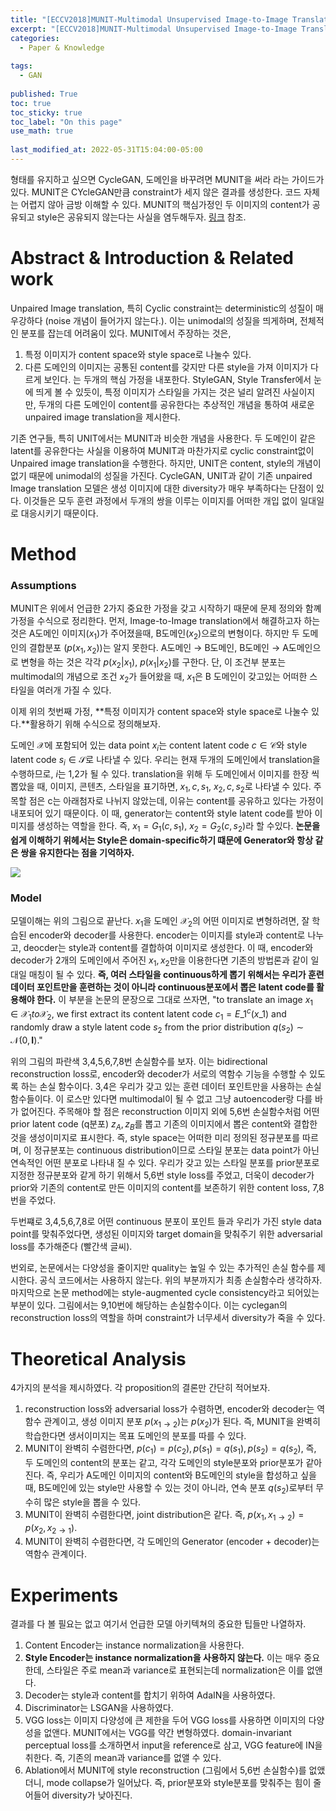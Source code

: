 ```yaml
---
title: "[ECCV2018]MUNIT-Multimodal Unsupervised Image-to-Image Translation"
excerpt: "[ECCV2018]MUNIT-Multimodal Unsupervised Image-to-Image Translation"
categories:
  - Paper & Knowledge
  
tags:
  - GAN
 
published: True
toc: true
toc_sticky: true
toc_label: "On this page"
use_math: true
    
last_modified_at: 2022-05-31T15:04:00-05:00
---
```


형태를 유지하고 싶으면 CycleGAN, 도메인을 바꾸려면 MUNIT을 써라 라는 가이드가 있다. MUNIT은 CYcleGAN만큼 constraint가 세지 않은 결과를 생성한다. 코드 자체는 어렵지 않아 금방
이해할 수 있다. MUNIT의 핵심가정인 두 이미지의 content가 공유되고 style은 공유되지 않는다는 사실을 염두해두자. [링크](https://github.com/rlawjdghek/Generative_Models/tree/main/GANs/MUNIT) 참조.

# Abstract & Introduction & Related work
Unpaired Image translation, 특히 Cyclic constraint는 deterministic의 성질이 매우강하다 (noise 개념이 들어가지 않는다.). 이는 unimodal의 성질을 띄게하며, 전체적인 분포를 잡는데 어려움이 있다.
MUNIT에서 주장하는 것은, 
1. 특정 이미지가 content space와 style space로 나눌수 있다.
2. 다른 도메인의 이미지는 공통된 content를 갖지만 다른 style을 가져 이미지가 다르게 보인다.
는 두개의 핵심 가정을 내포한다. StyleGAN, Style Transfer에서 눈에 띄게 볼 수 있듯이, 특정 이미지가 스타일을 가지는 것은 널리 알려진 사실이지만, 두개의 다른 도메인이 content를 공유한다는 추상적인
개념을 통하여 새로운 unpaired image translation을 제시한다. 

기존 연구들, 특히 UNIT에서는 MUNIT과 비슷한 개념을 사용한다. 두 도메인이 같은 latent를 공유한다는 사실을 이용하여 MUNIT과 마찬가지로 cyclic constraint없이 Unpaired image translation을 수행한다.
하지만, UNIT은 content, style의 개념이 없기 때문에 unimodal의 성질을 가진다. CycleGAN, UNIT과 같이 기존 unpaired Image translation 모델은 생성 이미지에 대한 diversity가 매우 부족하다는 단점이 있다.
이것들은 모두 훈련 과정에서 두개의 쌍을 이루는 이미지를 어떠한 개입 없이 일대일로 대응시키기 때문이다. 


# Method 
### Assumptions
MUNIT은 위에서 언급한 2가지 중요한 가정을 갖고 시작하기 때문에 문제 정의와 함꼐 가정을 수식으로 정리한다. 먼저, Image-to-Image translation에서 해결하고자 하는 것은 A도메인 이미지($x_1$)가 주어졌을때, B도메인($x_2$)으로의 변형이다. 
하지만 두 도메인의 결합분포 ($p(x_1, x_2)$)는 알지 못한다. A도메인 $\rightarrow$ B도메인, B도메인 $\rightarrow$ A도메인으로 변형을 하는 것은 각각 $p(x_2 | x_1)$, $p(x_1 | x_2)$를 구한다. 단, 이 조건부 분포는 multimodal의 개념으로
조건 $x_2$가 들어왔을 때, $x_1$은 B 도메인이 갖고있는 어떠한 스타일을 여러개 가질 수 있다. 

이제 위의 첫번째 가정, **특정 이미지가 content space와 style space로 나눌수 있다.**활용하기 위해 수식으로 정의해보자. 

도메인 $\mathcal{X}$에 포함되어 있는 data point $x_i$는 content latent code $c \in \mathcal{C}$와 style latent code $s_i \in \mathcal{S}$로 나타낼 수 있다. 우리는 현재 두개의 도메인에서 translation을 수행하므로, $i$는 1,2가 될 수 있다. translation을 위해 두 도메인에서 이미지를 한장 씩 뽑았을 때, 이미지, 콘텐츠, 스타일을 표기하면, $x_1, c, s_1$, $x_2, c, s_2$로 나타낼 수 있다. 주목할 점은 c는 아래첨자로 나뉘지 않았는데, 이유는 content를 공유하고 있다는 가정이 
내포되어 있기 때문이다. 이 때, generator는 content와 style latent code를 받아 이미지를 생성하는 역할을 한다. 즉, $x_1 = G_1(c, s_1)$, $x_2 = G_2(c, s_2)$라 할 수있다. **논문을 쉽게 이해하기 위헤서는 Style은 domain-specific하기 떄문에 Generator와 항상 같은 쌍을 유지한다는 점을 기억하자.**

![](/assets/images/2022-05-28-MUNIT/1.jpg)
### Model
모델이해는 위의 그림으로 끝난다. $x_1$을 도메인 $\mathcal{X}_2$의 어떤 이미지로 변형하려면, 잘 학습된 encoder와 decoder를 사용한다. encoder는 이미지를 style과 content로 나누고, deocder는 style과 content를 결합하여 이미지로 생성한다. 
이 때, encoder와 decoder가 2개의 도메인에서 주어진 $x_1, x_2$만을 이용한다면 기존의 방법론과 같이 일대일 매칭이 될 수 있다. **즉, 여러 스타일을 continuous하게 뽑기 위해서는 우리가 훈련 데이터 포인트만을 훈련하는 것이 아니라 continuous분포에서 뽑은 latent code를 활용해야 한다.** 이 부분을 논문의 문장으로 그대로 쓰자면, "to translate an image $x_1 \in \mathcal{X}_1 to \mathcal{X}_2$, we first extract its content latent code $c_1 = E\_1^c(x\_1)$ and randomly draw a style latent code $s_2$ from the prior distribution $q(s_2) \sim \mathcal{N}(0, \mathbf{I})$."

위의 그림의 파란색 3,4,5,6,7,8번 손실함수를 보자. 이는 bidirectional reconstruction loss로, encoder와 decoder가 서로의 역함수 기능을 수행할 수 있도록 하는 손실 함수이다. 3,4은 우리가 갖고 있는 훈련 데이터 포인트만을 사용하는 손실함수들이다. 이 로스만 있다면 multimodal이 될 수 없고 그냥 autoencoder랑 다를 바가 없어진다. 주목해야 할 점은 reconstruction 이미지 외에 5,6번 손실함수처럼 어떤 prior latent code (q분포) $z_A, z_B$를 뽑고 기존의 이미지에서 뽑은 content와 결합한 것을 생성이미지로 표시한다. 즉, style space는 어떠한 미리 정의된 정규분포를 따르며, 이 정규분포는 continuous distribution이므로 스타일 분포는 data point가 아닌 연속적인 어떤 분포로 나타내 질 수 있다. 우리가 갖고 있는 스타일 분포를 prior분포로 지정한 정규분포와 같게 하기 위해서 5,6번 style loss를 주었고, 더욱이 decoder가 prior와 기존의 content로 만든 이미지의 content를 보존하기 위한 content loss, 7,8번을 주었다. 

두번쨰로 3,4,5,6,7,8로 어떤 continuous 분포이 포인트 들과 우리가 가진 style data point를 맞춰주었다면, 생성된 이미지와 target domain을 맞춰주기 위한 adversarial loss를 추가해준다 (빨간색 글씨). 

번외로, 논문에서는 다양성을 줄이지만 quality는 높일 수 있는 추가적인 손실 함수를 제시한다. 공식 코드에서는 사용하지 않는다. 위의 부분까지가 최종 손실함수라 생각하자.
마지막으로 논문 method에는 style-augmented cycle consistency라고 되어있는 부분이 있다. 그림에서는 9,10번에 해당하는 손실함수이다. 이는 cyclegan의 reconstruction loss의 역할을 하며 constraint가 너무세서 diversity가 죽을 수 있다. 

# Theoretical Analysis
4가지의 분석을 제시하였다. 각 proposition의 결론만 간단히 적어보자.
1. reconstruction loss와 adversarial loss가 수렴하면, encoder와 decoder는 역함수 관계이고, 생성 이미지 분포 $p(x_{1\rightarrow 2})$는 $p(x_2)$가 된다. 즉, MUNIT을 완벽히 학습한다면 생서이미지는 목표 도메인의 분포를 따를 수 있다. 
2. MUNIT이 완벽히 수렴한다면, $p(c_1) = p(c_2), p(s_1) = q(s_1), p(s_2) = q(s_2)$, 즉, 두 도메인의 content의 분포는 같고, 각각 도메인의 style분포와 prior분포가 같아진다. 즉, 우리가 A도메인 이미지의 content와 B도메인의 style을 합성하고 싶을 때,
B도메인에 있는 style만 사용할 수 있는 것이 아니라, 연속 분포 $q(s_2)$로부터 무수히 많은 style을 뽑을 수 있다. 
3. MUNIT이 완벽히 수렴한다면, joint distribution은 같다. 즉, $p(x_1, x_{1 \rightarrow 2}) = p(x_2, x_{2 \rightarrow 1})$.
4. MUNIT이 완벽히 수렴한다면, 각 도메인의 Generator (encoder + decoder)는 역함수 관계이다. 

# Experiments
결과를 다 볼 필요는 없고 여기서 언급한 모델 아키텍쳐의 중요한 팁들만 나열하자.
1. Content Encoder는 instance normalization을 사용한다.
2. **Style Encoder는 instance normalization을 사용하지 않는다.** 이는 매우 중요한데, 스타일은 주로 mean과 variance로 표현되는데 normalization은 이를 없앤다. 
3. Decoder는 style과 content를 합치기 위하여 AdaIN을 사용하였다. 
4. Discriminator는 LSGAN을 사용하였다. 
5. VGG loss는 이미지 다양성에 큰 제한을 두어 VGG loss를 사용하면 이미지의 다양성을 없앤다. MUNIT에서는 VGG를 약간 변형하였다. domain-invariant perceptual loss를 소개하면서 input을 reference로 삼고, VGG feature에 IN을 취한다. 즉, 기존의 mean과 variance를 없앨 수 있다. 
6. Ablation에서 MUNIT에 style reconstruction (그림에서 5,6번 손실함수)를 없앴더니, mode collapse가 일어났다. 즉, prior분포와 style분포를 맞춰주는 힘이 줄어들어 diversity가 낮아진다. 
